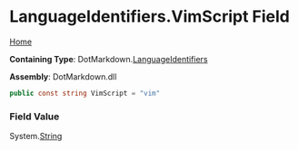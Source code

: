 <a name="_top"></a>

# LanguageIdentifiers\.VimScript Field

[Home](../../../README.md#_top)

**Containing Type**: DotMarkdown\.[LanguageIdentifiers](../README.md#_top)

**Assembly**: DotMarkdown\.dll

```csharp
public const string VimScript = "vim"
```

### Field Value

System\.[String](https://docs.microsoft.com/en-us/dotnet/api/system.string)